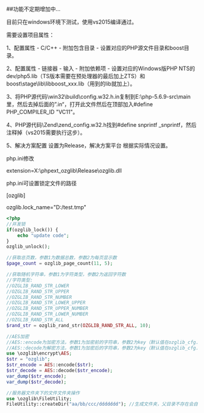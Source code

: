 ##功能不定期增加中...

目前只在windows环境下测试，使用vs2015编译通过。

需要设置项目属性：

1、配置属性 - C/C++ - 附加包含目录 - 设置对应的PHP源文件目录和boost目录。



2、配置属性 - 链接器 - 输入 - 附加依赖项 - 设置对应的Windows版PHP NTS的dev/php5.lib（TS版本需要在预处理器的最后加上ZTS）和boost\stage\lib\libboost_xxx.lib（用到的lib就加上）。



3、将PHP源代码\win32\build\config.w32.h.in复制到E:\php-5.6.9-src\main里，然后去掉后面的”.in“，打开此文件然后在顶部加入#define PHP_COMPILER_ID "VC11"。



4、PHP源代码\Zend\zend_config.w32.h找到#define snprintf _snprintf，然后注释掉（vs2015需要执行这步）。



5、解决方案配置 设置为Release，解决方案平台 根据实际情况设置。



php.ini修改

extension=X:\phpext_ozglib\Release\ozglib.dll

php.ini可设置锁定文件的路径

[ozglib]

ozglib.lock_name="D:/test.tmp"

~~~~~~~~~~php
<?php
//并发锁
if(ozglib_lock()) {
	echo "update code";
}
ozglib_unlock();

//获取总页数，参数1为数据总数，参数2为每页显示数
$page_count = ozglib_page_count(11, 5);

//获取随机字符串，参数1为字符类型，参数2为返回字符数
//字符类型:
//OZGLIB_RAND_STR_LOWER
//OZGLIB_RAND_STR_UPPER
//OZGLIB_RAND_STR_NUMBER
//OZGLIB_RAND_STR_LOWER_UPPER
//OZGLIB_RAND_STR_UPPER_NUMBER
//OZGLIB_RAND_STR_LOWER_NUMBER
//OZGLIB_RAND_STR_ALL
$rand_str = ozglib_rand_str(OZGLIB_RAND_STR_ALL, 10);

//AES加密
//AES::encode为加密方法，参数1为加密前的字符串，参数2为key（默认值在ozglib_cfg.h里面设置）
//AES::decode为解密方法，参数1为加密后的字符串，参数2为key（默认值在ozglib_cfg.h里面设置）
use \ozglib\encrypt\AES;
$str = "ozglib";
$str_encode = AES::encode($str);
$str_decode = AES::decode($str_encode);
var_dump($str_encode);
var_dump($str_decode);

//服务器文件夹下的文件文件夹操作
use \ozglib\FileUtility;
FileUtility::createDir("aa/bb/ccc/ddddddd"); //生成文件夹，父目录不存在会自动建立

